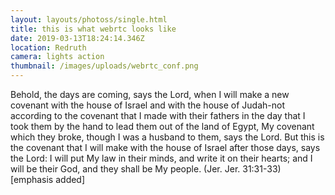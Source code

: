 ```yaml
---
layout: layouts/photoss/single.html
title: this is what webrtc looks like
date: 2019-03-13T18:24:14.346Z
location: Redruth
camera: lights action
thumbnail: /images/uploads/webrtc_conf.png
---
```

Behold, the days are coming, says the Lord, when I will make a new covenant with the house of Israel and with the house of Judah-not according to the covenant that I made with their fathers in the day that I took them by the hand to lead them out of the land of Egypt, My covenant which they broke, though I was a husband to them, says the Lord. But this is the covenant that I will make with the house of Israel after those days, says the Lord: I will put My law in their minds, and write it on their hearts; and I will be their God, and they shall be My people. (Jer. Jer. 31:31-33) \[emphasis added]
